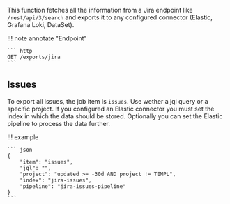 This function fetches all the information from a Jira endpoint like `/rest/api/3/search` and exports it to any configured connector (Elastic, Grafana Loki, DataSet).

!!! note annotate "Endpoint"  

    ``` http
    GET /exports/jira
    ```

## Issues

To export all issues, the job item is `issues`. Use wether a jql query or a specific project. If you configured an Elastic connector you must set the index in which the data should be stored. 
Optionally you can set the Elastic pipeline to process the data further.

!!! example

    ``` json
    {
        "item": "issues",
        "jql": "",
        "project": "updated >= -30d AND project != TEMPL",
        "index": "jira-issues",
        "pipeline": "jira-issues-pipeline"
    }
    ```